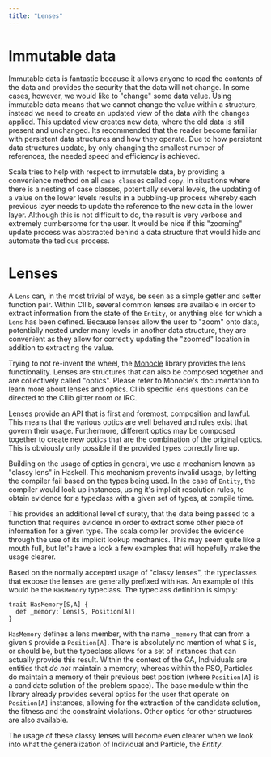 ```yaml
---
title: "Lenses"
---
```


# Immutable data

Immutable data is fantastic because it allows anyone to read the contents
of the data and provides the security that the data will not change. In some
cases, however, we would like to "change" some data value. Using immutable
data means that we cannot change the value within a structure, instead we
need to create an updated view of the data with the changes applied. This
updated view creates new data, where the old data is still present and
unchanged. Its recommended that the reader become familiar with
persistent data structures and how they operate. Due to how persistent
data structures update, by only changing the smallest number of references,
the needed speed and efficiency is achieved.

Scala tries to help with respect to immutable data, by providing a convenience
method on all `case class`es called `copy`. In situations where there is a
nesting of case classes, potentially several levels, the updating of a value
on the lower levels results in a bubbling-up process whereby each previous
layer needs to update the reference to the new data in the lower layer.
Although this is not difficult to do, the result is very verbose and
extremely cumbersome for the user. It would be nice if this "zooming"
update process was abstracted behind a data structure that would hide and
automate the tedious process.

# Lenses

A ``Lens`` can, in the most trivial of ways, be seen as a simple getter
and setter function pair. Within CIlib, several common lenses are available
in order to extract information from the state of the ``Entity``, or
anything else for which a ``Lens`` has been defined. Because lenses
allow the user to "zoom" onto data, potentially nested under many levels
in another data structure, they are convenient as they allow for correctly
updating the "zoomed" location in addition to extracting the value.

Trying to not re-invent the wheel, the
[Monocle](http://julien-truffaut.github.io/Monocle/>) library
provides the lens functionality. Lenses are structures that can also be
composed together and are collectively called "optics". Please refer to
Monocle's documentation to learn more about lenses and optics. CIlib
specific lens questions can be directed to the CIlib gitter room or IRC.

Lenses provide an API that is first and foremost, composition and lawful.
This means that the various optics are well behaved and rules exist that
govern their usage. Furthermore, different optics may be composed together
to create new optics that are the combination of the original optics. This
is obviously only possible if the provided types correctly line up.

Building on the usage of optics in general, we use a mechanism known as
"classy lens" in Haskell. This mechanism prevents invalid usage, by letting
the compiler fail based on the types being used. In the case of ``Entity``,
the compiler would look up instances, using it's implicit resolution rules,
to obtain evidence for a typeclass with a given set of types, at compile time.

This provides an additional level of surety, that the data being passed to
a function that requires evidence in order to extract some other piece of
information for a given type. The scala compiler provides the evidence
through the use of its implicit lookup mechanics.
This may seem quite like a mouth full, but let's have a look a few examples
that will hopefully make the usage clearer.

Based on the normally accepted usage of "classy lenses", the typeclasses
that expose the lenses are generally prefixed with ``Has``. An example of
this would be the ``HasMemory`` typeclass. The typeclass definition is simply:

    trait HasMemory[S,A] {
      def _memory: Lens[S, Position[A]]
    }

``HasMemory`` defines a lens member, with the name ``_memory`` that can from
a given ``S`` provide a ``Position[A]``. There is absolutely no mention of
what ``S`` is, or should be, but the typeclass allows for a set of instances
that can actually provide this result. Within the context of the GA, Individuals
are entities that _do not_ maintain a memory; whereas within the PSO, Particles
do maintain a memory of their previous best position (where ``Position[A]`` is
a candidate solution of the problem space). The base module within the library
already provides several optics for the user that operate on `Position[A]`
instances, allowing for the extraction of the candidate solution, the fitness
and the constraint violations. Other optics for other structures are also available.

The usage of these classy lenses will become even clearer when we look into what
the generalization of Individual and Particle, the *Entity*.
